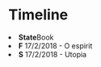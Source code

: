 # Timeline

<li><strong>State</strong>Book</li>
<li><strong>F</strong> 17/2/2018 - O espirit</li>
<li><strong>S</strong> 17/2/2018 - Utopia</li>
